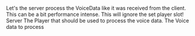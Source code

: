 <function name="ProcessVoiceData" parent="voicechat" type="libraryfunc">
	<description>
		Let's the server process the VoiceData like it was received from the client.<br>
		This can be a bit performance intense.  
		<note>
			This will ignore the set player slot!
		</note>
	</description>
	<realm>Server</realm>
	<args>
		<arg name="ply" type="Player">The Player that should be used to process the voice data.</arg>
		<arg name="voiceData" type="VoiceData">The Voice data to process</arg>
	</args>
</function>